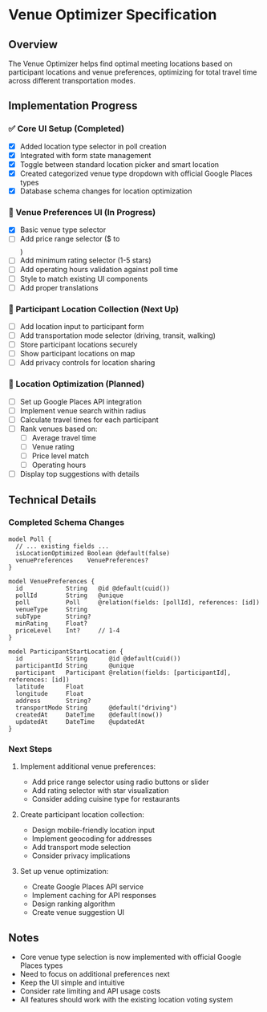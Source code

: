 # Venue Optimizer Specification

## Overview
The Venue Optimizer helps find optimal meeting locations based on participant locations and venue preferences, optimizing for total travel time across different transportation modes.

## Implementation Progress

### ✅ Core UI Setup (Completed)
- [x] Added location type selector in poll creation
- [x] Integrated with form state management
- [x] Toggle between standard location picker and smart location
- [x] Created categorized venue type dropdown with official Google Places types
- [x] Database schema changes for location optimization

### 🚧 Venue Preferences UI (In Progress)
- [x] Basic venue type selector
- [ ] Add price range selector ($ to $$$$)
- [ ] Add minimum rating selector (1-5 stars)
- [ ] Add operating hours validation against poll time
- [ ] Style to match existing UI components
- [ ] Add proper translations

### 🚧 Participant Location Collection (Next Up)
- [ ] Add location input to participant form
- [ ] Add transportation mode selector (driving, transit, walking)
- [ ] Store participant locations securely
- [ ] Show participant locations on map
- [ ] Add privacy controls for location sharing

### 🚧 Location Optimization (Planned)
- [ ] Set up Google Places API integration
- [ ] Implement venue search within radius
- [ ] Calculate travel times for each participant
- [ ] Rank venues based on:
  - [ ] Average travel time
  - [ ] Venue rating
  - [ ] Price level match
  - [ ] Operating hours
- [ ] Display top suggestions with details

## Technical Details

### Completed Schema Changes
```prisma
model Poll {
  // ... existing fields ...
  isLocationOptimized Boolean @default(false)
  venuePreferences    VenuePreferences?
}

model VenuePreferences {
  id            String   @id @default(cuid())
  pollId        String   @unique
  poll          Poll     @relation(fields: [pollId], references: [id])
  venueType     String
  subType       String?
  minRating     Float?
  priceLevel    Int?     // 1-4
}

model ParticipantStartLocation {
  id            String      @id @default(cuid())
  participantId String      @unique
  participant   Participant @relation(fields: [participantId], references: [id])
  latitude      Float
  longitude     Float
  address       String?
  transportMode String      @default("driving")
  createdAt     DateTime    @default(now())
  updatedAt     DateTime    @updatedAt
}
```

### Next Steps
1. Implement additional venue preferences:
   - Add price range selector using radio buttons or slider
   - Add rating selector with star visualization
   - Consider adding cuisine type for restaurants

2. Create participant location collection:
   - Design mobile-friendly location input
   - Implement geocoding for addresses
   - Add transport mode selection
   - Consider privacy implications

3. Set up venue optimization:
   - Create Google Places API service
   - Implement caching for API responses
   - Design ranking algorithm
   - Create venue suggestion UI

## Notes
- Core venue type selection is now implemented with official Google Places types
- Need to focus on additional preferences next
- Keep the UI simple and intuitive
- Consider rate limiting and API usage costs
- All features should work with the existing location voting system 
